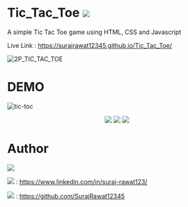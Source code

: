 # Tic_Tac_Toe <img src="https://img.shields.io/badge/O-X-blue?labelColor=red">
A simple Tic Tac Toe game using HTML, CSS and Javascript

Live Link : https://surajrawat12345.github.io/Tic_Tac_Toe/

![2P_TIC_TAC_TOE](https://github.com/SurajRawat12345/Tic_Tac_Toe/assets/115080037/fa0c0d6d-7bf9-48ce-88a5-872d7acb9684)

# DEMO 
![tic-toc](https://github.com/SurajRawat12345/Tic_Tac_Toe/assets/115080037/e21ecf28-5928-45d2-85a3-8c4307a8cc5f)

<div align="center">
<img src="https://img.shields.io/badge/win-purple"> <img src="https://img.shields.io/badge/Draw-white"> <img src="https://img.shields.io/badge/Lose-purple">
</div>

# Author
<img src="https://img.shields.io/badge/Author-Suraj_Rawat-blue?labelColor=%23E74C3C">

<img src="https://img.shields.io/badge/LinkedIn-crimson"> : https://www.linkedin.com/in/suraj-rawat123/

<img src="https://img.shields.io/badge/Github-crimson"> : https://github.com/SurajRawat12345
